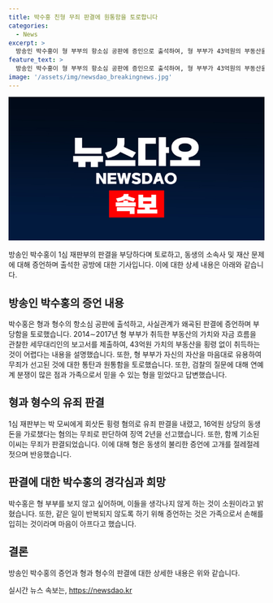 ```yaml
---
title: 박수홍 친형 무죄 판결에 원통함을 토로합니다
categories:
  - News
excerpt: >
  방송인 박수홍이 형 부부의 항소심 공판에 증인으로 출석하여, 형 부부가 43억원의 부동산을 횡령해 취득했다고 주장했습니다. 박수홍은 15년 동안 가족 자금 흐름을 관찰한 세무대리인의 보고서를 제출하며 돈의 출처에 대한 의문을 제기했습니다. 또한, 형 부부에 대한 지적을 통해 불공정한 판결에 대한 불만을 털어놓았습니다.
feature_text: >
  방송인 박수홍이 형 부부의 항소심 공판에 증인으로 출석하여, 형 부부가 43억원의 부동산을 횡령해 취득했다고 주장했습니다. 박수홍은 15년 동안 가족 자금 흐름을 관찰한 세무대리인의 보고서를 제출하며 돈의 출처에 대한 의문을 제기했습니다. 또한, 형 부부에 대한 지적을 통해 불공정한 판결에 대한 불만을 털어놓았습니다.
image: '/assets/img/newsdao_breakingnews.jpg'
---
```


<p><img src="/assets/img/newsdao_breakingnews.jpg" alt="firstkoreanews 속보" /></p>

<p data-ke-size="size16">방송인 박수홍이 1심 재판부의 판결을 부당하다며 토로하고, 동생의 소속사 및 재산 문제에 대해 증언하며 출석한 공방에 대한 기사입니다. 이에 대한 상세 내용은 아래와 같습니다.</p>

<h2 data-ke-size="size26">방송인 박수홍의 증언 내용</h2>

<p data-ke-size="size16">박수홍은 형과 형수의 항소심 공판에 출석하고, 사실관계가 왜곡된 판결에 증언하며 부당함을 토로했습니다. 2014∼2017년 형 부부가 취득한 부동산의 가치와 자금 흐름을 관찰한 세무대리인의 보고서를 제출하여, 43억원 가치의 부동산을 횡령 없이 취득하는 것이 어렵다는 내용을 설명했습니다. 또한, 형 부부가 자신의 자산을 마음대로 유용하여 무죄가 선고된 것에 대한 통탄과 원통함을 토로했습니다. 또한, 검찰의 질문에 대해 연예계 분쟁이 많은 점과 가족으로서 믿을 수 있는 형을 믿었다고 답변했습니다.</p>

<h2 data-ke-size="size26">형과 형수의 유죄 판결</h2>

<p data-ke-size="size16">1심 재판부는 박 모씨에게 회삿돈 횡령 혐의로 유죄 판결을 내렸고, 16억원 상당의 동생 돈을 가로챘다는 혐의는 무죄로 판단하여 징역 2년을 선고했습니다. 또한, 함께 기소된 이씨는 무죄가 판결되었습니다. 이에 대해 형은 동생의 불리한 증언에 고개를 절레절레 젓으며 반응했습니다.</p>

<h2 data-ke-size="size26">판결에 대한 박수홍의 경각심과 희망</h2>

<p data-ke-size="size16">박수홍은 형 부부를 보지 않고 싶어하며, 이들을 생각나지 않게 하는 것이 소원이라고 밝혔습니다. 또한, 같은 일이 반복되지 않도록 하기 위해 증언하는 것은 가족으로서 손해를 입히는 것이라며 마음이 아프다고 했습니다.</p>

<h2 data-ke-size="size26">결론</h2>

<p data-ke-size="size16">방송인 박수홍의 증언과 형과 형수의 판결에 대한 상세한 내용은 위와 같습니다.</p>
실시간 뉴스 속보는, <a href="https://newsdao.kr" rel="dofollow">https://newsdao.kr</a>


